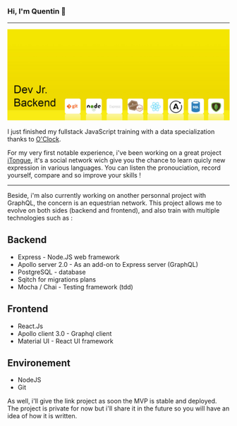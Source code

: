 ### Hi, I'm Quentin 👋
___

![Some tools I use](https://raw.githubusercontent.com/Lemogodeuc/lemogodeuc/master/assets/Header.jpg "Header")

I just finished my fullstack JavaScript training with a data specialization thanks to [O'Clock](https://oclock.io/). 

For my very first notable experience, i've been working on a great project [iTongue](https://github.com/Lemogodeuc/iTongue), it's a social network wich give you the chance to learn quicly new expression in various languages. You can listen the pronouciation, record yourself, compare and so improve your skills !

___

Beside, i'm also currently working on another personnal project with GraphQL, the concern is an equestrian network. This project allows me to evolve on both sides (backend and frontend), and also train with multiple technologies such as :

## Backend

* Express - Node.JS web framework
* Apollo server 2.0 - As an add-on to Express server (GraphQL)
* PostgreSQL - database
* Sqitch for migrations plans
* Mocha / Chai - Testing framework (tdd)

## Frontend

* React.Js
* Apollo client 3.0 - Graphql client
* Material UI - React UI framework

## Environement

* NodeJS
* Git

As well, i'll give the link project as soon the MVP is stable and deployed. The project is private for now but i'll share it in the future so you will have an idea of how it is written.
